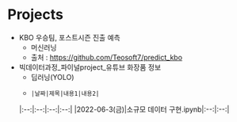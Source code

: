 # Projects
  * KBO 우승팀, 포스트시즌 진출 예측
    - 머신러닝
    - 출처 : https://github.com/Teosoft7/predict_kbo
  * 빅데이터과정_파이널project_유튜브 화장품 정보
    - 딥러닝(YOLO)
    -     |날짜|제목|내용1|내용2|
    |:--:|:--:|:--:|:--:|
    |2022-06-3(금)|소규모 데이터 구현.ipynb|:--:|:--:|